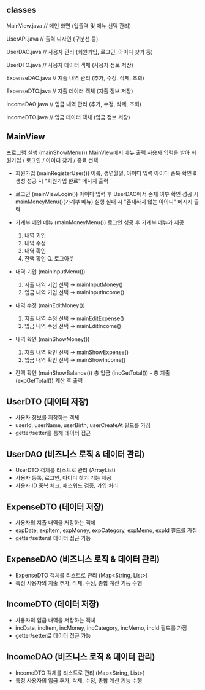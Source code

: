 ## classes

MainView.java        // 메인 화면 (입출력 및 메뉴 선택 관리)

UserAPI.java         // 출력 디자인 (구분선 등)

UserDAO.java         // 사용자 관리 (회원가입, 로그인, 아이디 찾기 등)

UserDTO.java         // 사용자 데이터 객체 (사용자 정보 저장)

ExpenseDAO.java      // 지출 내역 관리 (추가, 수정, 삭제, 조회)

ExpenseDTO.java      // 지출 데이터 객체 (지출 정보 저장)

IncomeDAO.java       // 입금 내역 관리 (추가, 수정, 삭제, 조회)

IncomeDTO.java       // 입금 데이터 객체 (입금 정보 저장)


## MainView 

 프로그램 실행 (mainShowMenu())
	 MainView에서 메뉴 출력
	사용자 입력을 받아 회원가입 / 로그인 / 아이디 찾기 / 종료 선택

* 회원가입 (mainRegisterUser())
	이름, 생년월일, 아이디 입력
	아이디 중복 확인 & 생성
	성공 시 "회원가입 완료" 메시지 출력

* 로그인 (mainViewLogin())
	아이디 입력 후 UserDAO에서 존재 여부 확인
	성공 시 mainMoneyMenu()(가계부 메뉴) 실행
	실패 시 "존재하지 않는 아이디" 메시지 출력

* 가계부 메인 메뉴 (mainMoneyMenu())
	로그인 성공 후 가계부 메뉴가 제공
	1. 내역 기입
	2. 내역 수정
	3. 내역 확인
	4. 잔액 확인
	Q. 로그아웃

* 내역 기입 (mainInputMenu())
	1. 지출 내역 기입 선택 → mainInputMoney() 
	2. 입금 내역 기입 선택 → mainInputIncome()

* 내역 수정 (mainEditMoney())
	1. 지출 내역 수정 선택 → mainEditExpense() 
	2. 입금 내역 수정 선택 → mainEditIncome()

* 내역 확인 (mainShowMoney())
	1. 지출 내역 확인 선택 → mainShowExpense() 
	2. 입금 내역 확인 선택 → mainShowIncome()

* 잔액 확인 (mainShowBalance())
	총 입금 (incGetTotal()) - 총 지출 (expGetTotal()) 계산 후 출력


## UserDTO (데이터 저장)

* 사용자 정보를 저장하는 객체
* userId, userName, userBirth, userCreateAt 필드를 가짐
* getter/setter를 통해 데이터 접근

## UserDAO (비즈니스 로직 & 데이터 관리)

* UserDTO 객체를 리스트로 관리 (ArrayList<UserDTO>)
* 사용자 등록, 로그인, 아이디 찾기 기능 제공
* 사용자 ID 중복 체크, 패스워드 검증, 가입 처리

## ExpenseDTO (데이터 저장)
* 사용자의 지출 내역을 저장하는 객체
* expDate, expItem, expMoney, expCategory, expMemo, expId 필드를 가짐
* getter/setter로 데이터 접근 가능

## ExpenseDAO (비즈니스 로직 & 데이터 관리)
* ExpenseDTO 객체를 리스트로 관리 (Map<String, List<ExpenseDTO>>)
* 특정 사용자의 지출 추가, 삭제, 수정, 총합 계산 기능 수행

## IncomeDTO (데이터 저장)
* 사용자의 입금 내역을 저장하는 객체
* incDate, incItem, incMoney, incCategory, incMemo, incId 필드를 가짐
* getter/setter로 데이터 접근 가능

## IncomeDAO (비즈니스 로직 & 데이터 관리)
* IncomeDTO 객체를 리스트로 관리 (Map<String, List<IncomeDTO>>)
* 특정 사용자의 입금 추가, 삭제, 수정, 총합 계산 기능 수행
